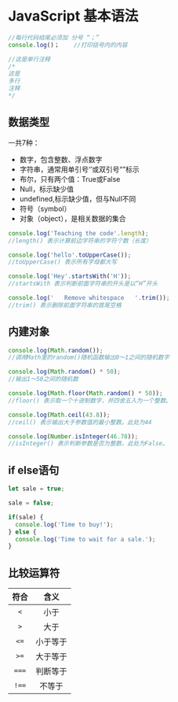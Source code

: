 # JavaScript 基本语法
```javascript
//每行代码结尾必须加 分号 “；”
console.log()；    //打印括号内的内容

//这是单行注释
/*
这是
多行
注释
*/


```

## 数据类型
一共7种：
- 数字，包含整数、浮点数字
- 字符串，通常用单引号‘’或双引号“”标示
- 布尔，只有两个值：True或False
- Null，标示缺少值
- undefined,标示缺少值，但与Null不同
- 符号（symbol）
- 对象（object），是相关数据的集合

```javascript
console.log('Teaching the code'.length);
//length() 表示计算前边字符串的字符个数（长度）

console.log('hello'.toUpperCase());
//toUpperCase() 表示所有字母都大写

console.log('Hey'.startsWith('H'));
//startsWith 表示判断前面字符串的开头是以“H”开头

console.log('   Remove whitespace   '.trim());
//trim() 表示删除前面字符串的首尾空格

```

## 内建对象

```javascript
console.log(Math.random());
//调用Math里的random()随机函数输出0～1之间的随机数字

console.log(Math.random() * 50);
//输出1～50之间的随机数

console.log(Math.floor(Math.random() * 50));
//floor() 表示取一个十进制数字，并四舍五入为一个整数。

console.log(Math.ceil(43.8));
//ceil() 表示输出大于参数值的最小整数。此处为44

console.log(Number.isInteger(46.78));
//isInteger() 表示判断参数是否为整数，此处为False。


```

## if else语句

```javascript
let sale = true;

sale = false;

if(sale) {
  console.log('Time to buy!');
} else {
  console.log('Time to wait for a sale.');
}
```

## 比较运算符

符合|含义
:--:|:--:
`<`|小于
`>`|大于
`<=`|小于等于
`>=`|大于等于
`===`|判断等于
`!==`|不等于
